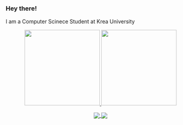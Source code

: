 ### Hey there!

I am a Computer Scinece Student at Krea University

<div align="center">
  <a href="https://github.com/anuraghazra/github-readme-stats">
    <img height="200" src="https://github-readme-stats.vercel.app/api?username=R-0-H-A-N&theme=midnight-purple&card_width=500&show_icons=true&bg_color=00000000&rank_icon=github" />
  </a>
  <a href="https://github.com/anuraghazra/convoychat">
    <img height="200" src="https://github-readme-stats.vercel.app/api/top-langs?username=R-0-H-A-N&layout=donut&langs_count=4&theme=midnight-purple&bg_color=00000000" />
  </a>
</div>

<p></p>
<div align="center">
  <a href="https://github.com/anuraghazra/github-readme-stats">
    <img align="center" src="https://github-readme-stats.vercel.app/api/pin/?username=R-0-H-A-N&repo=Pyret_maze_game&theme=midnight-purple&show_owner=false" />
  </a>
  <a href="https://github.com/anuraghazra/convoychat">
    <img align="center" src="https://github-readme-stats.vercel.app/api/pin/?username=R-0-H-A-N&repo=python_file_bot&theme=midnight-purple&show_owner=false" />
  </a>
</div>
